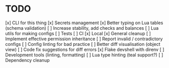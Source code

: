 # TODO

[x] CLI for this thing
[x] Secrets management
[x] Better typing on Lua tables (schema validation)
[ ] Increase stability, add checks and balances
[ ] Lua utils for making configs
[ ] Tests
[ ] CI
[x] Local
[x] General cleanup
[ ] Implement effective permission inheritance
[ ] Report invalid / contradictory configs
[ ] Config linting for bad practice
[ ] Better diff visualisation (object view)
[ ] Code fix suggestions for diff errors
[x] Flake devshell with direnv
[ ] Development tools (linting, formatting)
[ ] Lua type hinting (teal support?)
[ ] Dependency cleanup
